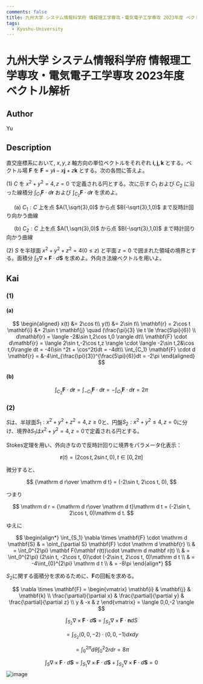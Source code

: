 ```yaml
---
comments: false
title: 九州大学 システム情報科学府 情報理工学専攻・電気電子工学専攻 2023年度 ベクトル解析
tags:
  - Kyushu-University
---
```

# 九州大学 システム情報科学府 情報理工学専攻・電気電子工学専攻 2023年度 ベクトル解析

## **Author**
Yu

## **Description**
直交座標系において, $x,y,z$ 軸方向の単位ベクトルをそれぞれ $\mathbf{i,j,k}$ とする。ベクトル場 $\mathbf{F}$ を $\mathbf{F}=y\mathbf{i} - x\mathbf{j} + z\mathbf{k}$ とする。次の各問に答えよ。

(1) $C$ を $x^2 + y^2=4,z=0$ で定義される円とする。次に示す $C_1$ および $C_2$ に沿った線積分 $\int_{C_1} \mathbf{F} \cdot d\mathbf{r}$ および $\int_{C_2} \mathbf{F} \cdot d\mathbf{r}$ を求めよ。

$\quad$ (a) $C_1:C$ 上を点 $A(1,\sqrt{3},0)$ から点 $B(-\sqrt{3},1,0)$ まで反時計回り向かう曲線

$\quad$ (b) $C_2:C$ 上を点 $A(1,\sqrt{3},0)$ から点 $B(-\sqrt{3},1,0)$ まで時計回り向かう曲線　

(2) $S$ を半球面 $x^2 + y^2 + z^2 = 4 (0 \le z)$ と平面 $z = 0$ で囲まれた領域の境界とする。面積分 $\int_{S}\nabla \times \mathbf{F} \cdot d\mathbf{S}$ を求めよ。外向き法線ベクトルを用いよ。


## **Kai**
### (1)
#### (a)

$$
\begin{aligned}
x(t) &= 2\cos t\\
y(t) &= 2\sin t\\
\mathbf{r} = 2\cos t \mathbf{i} &+ 2\sin t \mathbf{j} \quad (\frac{\pi}{3} \le t \le \frac{5\pi}{6}) \\
d\mathbf{r} = \langle -2&\sin t,2\cos t,0 \rangle dt\\
\mathbf{F} \cdot d\mathbf{r} = \langle 2\sin t,-2\cos t,z \rangle \cdot \langle -2\sin t,2&\cos t,0\rangle dt = -4(\sin
^2t + \cos^2t)dt = -4dt\\
\int_{C_1} \mathbf{F} \cdot d \mathbf{r} = &-4\int_{\frac{\pi}{3}}^{\frac{5\pi}{6}}dt = -2\pi 
\end{aligned}
$$

#### (b)

$$
\int_{C_2}\mathbf{F} \cdot d\mathbf{r} = \int_{-C_1} \mathbf{F} \cdot d\mathbf{r} = -\int_{C_1} \mathbf{F} \cdot d \mathbf{r} =2\pi
$$

### (2)


$S$は、半球面$S_1:x^2+y^2+z^2=4,z\ge 0$と、円盤$S_2:x^2+y^2\le 4, z=0$に分け、境界$\partial S_1$は$x^2 + y^2 = 4,z = 0$で定義される円とする。

Stokes定理を用い、外向きなので反時計回りに境界をパラメータ化表示：

$$
\mathbf r (t) = (2\cos t, 2\sin t, 0), \, t\in[0,2\pi]
$$

微分すると、

$$
{\mathrm d  r\over \mathrm d  t} = (-2\sin t, 2\cos t, 0),
$$

つまり

$$
\mathrm d  r = {\mathrm d  r\over \mathrm d  t}\mathrm d  t = (-2\sin t, 2\cos t, 0)\mathrm d  t.
$$

ゆえに

$$
\begin{align*}
\int_{S_1} \nabla \times \mathbf{F} \cdot \mathrm d  \mathbf{S} & = \oint_{\partial S} \mathbf{F} \cdot \mathrm d  \mathbf{r} 
\\ & = \int_0^{2\pi} \mathbf F(\mathbf r(t))\cdot \mathrm d  mathbf r(t) 
\\ & = \int_0^{2\pi} (2\sin t, -2\cos t, 0)\cdot (-2\sin t, 2\cos t, 0)\mathrm d  t
\\ & = -4\int_{0}^{2\pi} \mathrm d  t 
\\ & = -8\pi
\end{align*}
$$

$S_2$に関する面積分を求めるために、$\mathbf F$の回転を求める。

$$
\nabla \times \mathbf{F} =
\begin{vmatrix}
\mathbf{i} & \mathbf{j} & \mathbf{k} \\
\frac{\partial}{\partial x} & \frac{\partial}{\partial y} & \frac{\partial}{\partial z} \\
y & -x & z
\end{vmatrix} = \langle 0,0,-2 \rangle
$$

$$
\int_{S_2} \nabla \times \mathbf{F} \cdot d\mathbf{S} = \int_{S_2} \nabla \times \mathbf{F} \cdot \mathbf{n}dS
$$

$$
=\int_{S_2}\langle 0,0,-2\rangle \cdot \langle 0,0,-1\rangle dxdy
$$

$$
=\int_0^{2\pi}d\theta\int_0^2 2rdr = 8\pi
$$

$$
\int_{S} \nabla \times \mathbf{F} \cdot d\mathbf{S} = \int_{S_1} \nabla \times \mathbf{F} \cdot d\mathbf{S} + \int_{S_2} \nabla \times \mathbf{F} \cdot d \mathbf{S} = 0
$$
![image](https://github.com/user-attachments/assets/22b3e007-c837-403d-9756-76c917dc3770)
